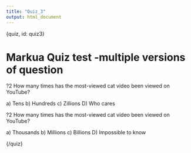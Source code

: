 ```yaml
---
title: "Quiz_3"
output: html_document
---
```


{quiz, id: quiz3}
# Markua Quiz test -multiple versions of question

?2 How many times has the most-viewed cat video been viewed on YouTube?

a) Tens
b) Hundreds
c) Zillions
D) Who cares


?2 How many times has the most-viewed cat video been viewed on YouTube?

a) Thousands
b) Millions
c) Billions
D) Impossible to know

{/quiz}